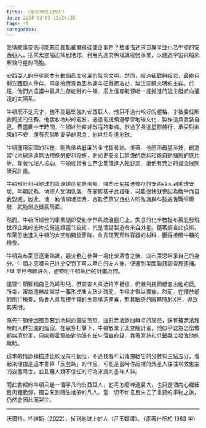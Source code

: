 ```yaml
---
title: 《掉到地球上的人》
date: 2024-09-09 11:24:38
tags: sf
categories:
---
```


我猜故事靈感可能來自羅斯威爾飛碟墜落事件？故事描述來自異星並化名牛頓的安西亞人，搭乘太空船迫降到地球，利用先進文明知識經營事業，以建造宇宙飛船來解救母星的同胞。

<!--more-->

安西亞人的母星原本有數個高度發展的智慧文明。然而，經過征戰與殺戮，最終只剩安西亞人倖存。母星的資源也因為連年征戰而浩劫，無法延續文明的生存。於是，他們派遣當中最具生存能耐的牛頓，搭上僅存能源唯一能推進的逃生艇航向遙遠的太陽系。

牛頓既不是天才，也不是最堅強的安西亞人，他只不過有較好的體格，才被委任解救同族的任務。他接收地球的電波，透過電視頻道學習地球文化，製作道具喬裝自己。費盡數十年時間，牛頓終於做好啟程的準備。熬過了長途星際旅行，承受對未來的不安，還有忍耐對妻子的思念，他終於到達地球。

牛頓運用家園的科技，販售價格低廉的金戒指發跡。接著，他應用母星科技，創造當代地球遠遠無法想像的便利設施，例如更安全且無煙的燃料和能自動顯影的底片等。靠著代理人協助，牛頓經營著世界企業賺進大把鈔票，讓他有充足的資金展開研究計畫。

牛頓預計利用地球的資源建造星際飛船，開向母星接送倖存的安西亞人到地球安居。牛頓認為，地球人文明低落，在掌握核子武器後，可能很快就會因為戰爭而自我毀滅。因此，他一廂情願地認為，若能依靠安西亞人的智識與科技避免戰爭爆發，就能創造雙贏局面。

然而，牛頓所經營的事業隨即受到學界與政治圈盯上。失意的化學教授布萊恩發現世界企業的底片技術遠超當代技術，於是懷疑製造者來自外星。隨著調查此技術，布萊恩也進入牛頓的太空船開發團隊，負責研究燃料容器的材料，獲得接觸牛頓的機會。

牛頓與布萊恩逐漸熟識，最後也在參與一場化學酒會之後，向布萊恩坦承自己的身分。牛頓才感嘆自己終於交到了可以坦白的友人後，便遭到美國聯邦調查局逮捕。FBI 早已佈線許久，想查明牛頓執行的計畫為何。

儘管牛頓堅稱自己為畸形兒，但調查人員始終不相信，仍嚴刑拷問想套出他的話。所幸，富商遭無故監禁一事形成重大政治醜聞，牛頓才得以釋放。然而，在釋放前的例行檢查，負責人員無視牛頓的生理構造差異，對其敏感的眼睛照射X光，導致其失明。

原先牛頓便因獨自來到地球而備受煎熬，面對無法返回母星的哀愁，還有被無法理解的人群包圍的孤寂。在眾多打擊下，牛頓放棄了太空船計畫，他似乎認為怎麼做都無濟於事，只能揮霍那些對他沒有任何價值的錢，靠著寫詩和低聲哭泣發洩他的無助。

這本的情節和描述比較沒有打動我，不過我看科幻毒瘤給它的分數有三點五分，看起來理由是這本書算「反套路」的作品，可能是當時作品裡的外星人往往以救世主的姿態降世，並且用人類不信任的行為來諷刺愚昧人群。

而此書裡的牛頓只是一個平凡的安西亞人，他再怎麼神通廣大，也只是個內心纖細且肉體脆弱，獨自來到陌生地帶的凡人。當一切不如意且失去了重要的事物之後，仍然會因此而哭泣。

---

沃爾特．特維斯（2022）。掉到地球上的人（呂玉嬋譯）。（原著出版於 1963 年）